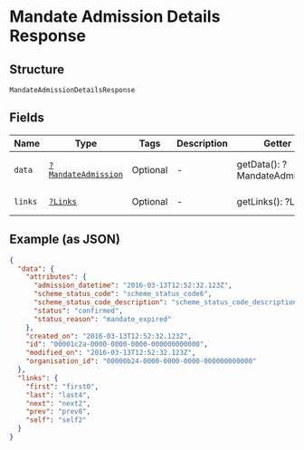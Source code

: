 
# Mandate Admission Details Response

## Structure

`MandateAdmissionDetailsResponse`

## Fields

| Name | Type | Tags | Description | Getter | Setter |
|  --- | --- | --- | --- | --- | --- |
| `data` | [`?MandateAdmission`](../../doc/models/mandate-admission.md) | Optional | - | getData(): ?MandateAdmission | setData(?MandateAdmission data): void |
| `links` | [`?Links`](../../doc/models/links.md) | Optional | - | getLinks(): ?Links | setLinks(?Links links): void |

## Example (as JSON)

```json
{
  "data": {
    "attributes": {
      "admission_datetime": "2016-03-13T12:52:32.123Z",
      "scheme_status_code": "scheme_status_code6",
      "scheme_status_code_description": "scheme_status_code_description4",
      "status": "confirmed",
      "status_reason": "mandate_expired"
    },
    "created_on": "2016-03-13T12:52:32.123Z",
    "id": "00001c2a-0000-0000-0000-000000000000",
    "modified_on": "2016-03-13T12:52:32.123Z",
    "organisation_id": "00000b24-0000-0000-0000-000000000000"
  },
  "links": {
    "first": "first0",
    "last": "last4",
    "next": "next2",
    "prev": "prev8",
    "self": "self2"
  }
}
```

